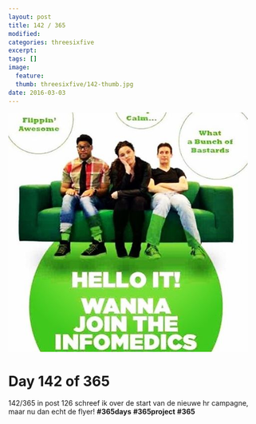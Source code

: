 ```yaml
---
layout: post
title: 142 / 365
modified:
categories: threesixfive
excerpt:
tags: []
image:
  feature: 
  thumb: threesixfive/142-thumb.jpg
date: 2016-03-03
---
```


![142](/images/threesixfive/142.jpg)

# Day 142 of 365

142/365 in post 126 schreef ik over de start van de nieuwe hr campagne, maar nu dan echt de flyer! **\#365days** **\#365project** **\#365**
